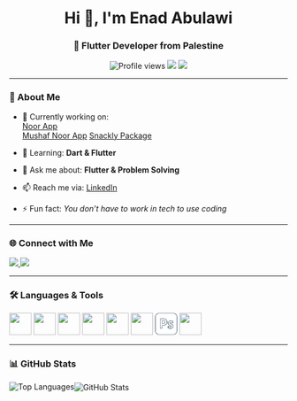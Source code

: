 <h1 align="center">Hi 👋, I'm Enad Abulawi</h1>
<h3 align="center">💙 Flutter Developer from Palestine</h3>

<p align="center">
  <img src="https://komarev.com/ghpvc/?username=enadabulawi&label=Profile%20Views&color=0e75b6&style=flat" alt="Profile views" />
  <img src="https://img.shields.io/badge/Flutter-02569B?style=for-the-badge&logo=flutter&logoColor=white" />
  <img src="https://img.shields.io/badge/Dart-0175C2?style=for-the-badge&logo=dart&logoColor=white" />
</p>

---

### 🚀 About Me
- 🔭 Currently working on:  
  [Noor App](https://play.google.com/store/apps/details?id=com.Enad.Noor&hl=ar)  
  [Mushaf Noor App](https://play.google.com/store/apps/details?id=com.Noor.MushafNoor&pli=1)
  [Snackly Package](https://pub.dev/packages/snackly)

- 🌱 Learning: **Dart & Flutter**
- 💬 Ask me about: **Flutter & Problem Solving**
- 📫 Reach me via: [LinkedIn](https://www.linkedin.com/in/enadabulawi1/)  
- ⚡ Fun fact: *You don’t have to work in tech to use coding*

---

### 🌐 Connect with Me
<p align="left">
  <a href="https://linkedin.com/in/enadabulawi1" target="_blank">
    <img src="https://img.shields.io/badge/LinkedIn-0077B5?style=for-the-badge&logo=linkedin&logoColor=white" />
  </a>
  <a href="https://instagram.com/enad.dev" target="_blank">
    <img src="https://img.shields.io/badge/Instagram-E4405F?style=for-the-badge&logo=instagram&logoColor=white" />
  </a>
</p>

---

### 🛠 Languages & Tools
<p align="left">
  <img src="https://www.vectorlogo.zone/logos/dartlang/dartlang-icon.svg" width="40" height="40" />
  <img src="https://www.vectorlogo.zone/logos/flutterio/flutterio-icon.svg" width="40" height="40" />
  <img src="https://www.vectorlogo.zone/logos/firebase/firebase-icon.svg" width="40" height="40" />
  <img src="https://www.vectorlogo.zone/logos/git-scm/git-scm-icon.svg" width="40" height="40" />
  <img src="https://www.vectorlogo.zone/logos/figma/figma-icon.svg" width="40" height="40" />
  <img src="https://www.vectorlogo.zone/logos/getpostman/getpostman-icon.svg" width="40" height="40" />
  <img src="https://raw.githubusercontent.com/devicons/devicon/master/icons/photoshop/photoshop-line.svg" width="40" height="40" />
  <img src="https://www.vectorlogo.zone/logos/adobe_illustrator/adobe_illustrator-icon.svg" width="40" height="40" />
</p>

---

### 📊 GitHub Stats
<p>
  <img align="left" src="https://github-readme-stats.vercel.app/api/top-langs?username=enadabulawi&show_icons=true&locale=en&layout=compact&theme=tokyonight" alt="Top Languages" />
</p>

<p>
  <img align="center" src="https://github-readme-stats.vercel.app/api?username=enadabulawi&show_icons=true&locale=en&theme=tokyonight" alt="GitHub Stats" />
</p>
